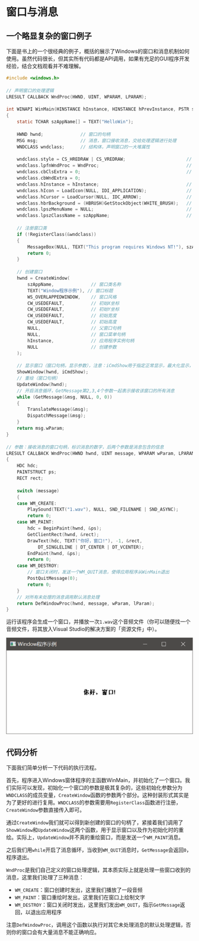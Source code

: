 # 窗口与消息

## 一个略显复杂的窗口例子

下面是书上的一个很经典的例子，概括的展示了Windows的窗口和消息机制如何使用。虽然代码很长，但其实所有代码都是API调用，如果有充足的GUI程序开发经验，结合文档观看并不难理解。

```c
#include <windows.h>

// 声明窗口的处理逻辑
LRESULT CALLBACK WndProc(HWND, UINT, WPARAM, LPARAM);

int WINAPI WinMain(HINSTANCE hInstance, HINSTANCE hPrevInstance, PSTR szCmdLine, int iCmdShow)
{
	static TCHAR szAppName[] = TEXT("HelloWin");

	HWND hwnd;				// 窗口的句柄
	MSG msg;				// 消息，窗口接收消息，交给处理逻辑进行处理
	WNDCLASS wndclass;		// 结构体，声明窗口的一大堆属性

	wndclass.style = CS_HREDRAW | CS_VREDRAW;						// 客户区移动或调整水平大小时重绘 | 客户区移动或调整垂直大小时重绘
	wndclass.lpfnWndProc = WndProc;									// 窗口处理函数的函数指针
	wndclass.cbClsExtra = 0;										// 和下一个参数都用于：窗口结构体后额外多分配若干字节内存（以用于其他用途）
	wndclass.cbWndExtra = 0;										
	wndclass.hInstance = hInstance;									// 传入应用程序的句柄（由WinMain接收）
	wndclass.hIcon = LoadIcon(NULL, IDI_APPLICATION);				// 窗口图标
	wndclass.hCursor = LoadCursor(NULL, IDC_ARROW);					// 窗口光标
	wndclass.hbrBackground = (HBRUSH)GetStockObject(WHITE_BRUSH);	// 用于在窗口中绘制的背景颜色
	wndclass.lpszMenuName = NULL;									// 窗口菜单栏
	wndclass.lpszClassName = szAppName;								// 这个窗口类的名字

	// 注册窗口类
	if (!RegisterClass(&wndclass))
	{
		MessageBox(NULL, TEXT("This program requires Windows NT!"), szAppName, MB_ICONERROR);
		return 0;
	}

	// 创建窗口
	hwnd = CreateWindow(
		szAppName,				// 窗口类名称
		TEXT("Window程序示例"),	// 窗口标题
		WS_OVERLAPPEDWINDOW,	// 窗口风格
		CW_USEDEFAULT,			// 初始X坐标
		CW_USEDEFAULT,			// 初始Y坐标
		CW_USEDEFAULT,			// 初始宽度
		CW_USEDEFAULT,			// 初始高度
		NULL,					// 父窗口句柄
		NULL,					// 窗口菜单句柄
		hInstance,				// 应用程序实例句柄
		NULL					// 创建参数
	);

	// 显示窗口（窗口句柄，显示参数），注意：iCmdShow用于指定正常显示，最大化显示，还是最小化显示
	ShowWindow(hwnd, iCmdShow);
	// 重绘（窗口句柄）
	UpdateWindow(hwnd);
	// 开启消息循环，GetMessage第2,3,4个参数一起表示接收该窗口的所有消息
	while (GetMessage(&msg, NULL, 0, 0))
	{
		TranslateMessage(&msg);
		DispatchMessage(&msg);
	}
	return msg.wParam;
}

// 参数：接收消息的窗口句柄，标识消息的数字，后两个参数是消息包含的信息
LRESULT CALLBACK WndProc(HWND hwnd, UINT message, WPARAM wParam, LPARAM lParam)
{
	HDC hdc;
	PAINTSTRUCT ps;
	RECT rect;

	switch (message)
	{
	case WM_CREATE:
		PlaySound(TEXT("1.wav"), NULL, SND_FILENAME | SND_ASYNC);
		return 0;
	case WM_PAINT:
		hdc = BeginPaint(hwnd, &ps);
		GetClientRect(hwnd, &rect);
		DrawText(hdc, TEXT("你好，窗口!"), -1, &rect,
			DT_SINGLELINE | DT_CENTER | DT_VCENTER);
		EndPaint(hwnd, &ps);
		return 0;
	case WM_DESTROY:
		// 窗口关闭时，发送一个WM_QUIT消息，使得应用程序从WinMain退出
		PostQuitMessage(0);
		return 0;
	}
	// 对所有未处理的消息调用默认消息处理
	return DefWindowProc(hwnd, message, wParam, lParam);
}
```

运行该程序会生成一个窗口，并播放一次`1.wav`这个音频文件（你可以随便找一个音频文件，将其放入Visual Studio的解决方案的「资源文件」中）。

![](res/1.png)

## 代码分析

下面我们简单分析一下代码的执行流程。

首先，程序进入Windows窗体程序的主函数WinMain，并初始化了一个窗口。我们实际可以发现，初始化一个窗口的参数是极其复杂的，这些初始化参数分为`WNDCLASS`的成员变量，`CreateWindow`函数的参数两个部分。这种封装形式其实是为了更好的进行复用。`WNDCLASS`的参数需要用`RegisterClass`函数进行注册，`CreateWindow`参数直接传入即可。

通过`CreateWindow`我们就可以得到新创建的窗口的句柄了，紧接着我们调用了`ShowWindow`和`UpdateWindow`这两个函数，用于显示窗口以及作为初始化时的重绘。实际上，`UpdateWindow`并不真的重绘窗口，而是发送一个`WM_PAINT`消息。

之后我们用`while`开启了消息循环，当收到`WM_QUIT`消息时，`GetMessage`会返回`0`，程序退出。

`WndProc`是我们自己定义的窗口处理逻辑，其本质实际上就是处理一些窗口收到的消息，这里我们处理了三种消息：

* `WM_CREATE`：窗口创建时发出，这里我们播放了一段音频
* `WM_PAINT`：窗口重绘时发出，这里我们在窗口上绘制文字
* `WM_DESTROY`：窗口关闭时发出，这里我们发出`WM_QUIT`，指示`GetMessage`返回，以退出应用程序

注意`DefWindowProc`，调用这个函数以执行对其它未处理消息的默认处理逻辑，否则你的窗口会有大量消息不能正确响应。
